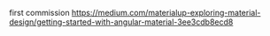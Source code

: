 first commission
https://medium.com/materialup-exploring-material-design/getting-started-with-angular-material-3ee3cdb8ecd8